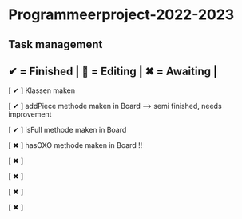 # Programmeerproject-2022-2023

Task management
---------------
✔ = Finished |
📝 = Editing  |
✖ = Awaiting |
---------------
[ ✔ ] Klassen maken

[ ✔ ] addPiece methode maken in Board --> semi finished, needs improvement

[ ✔ ] isFull methode maken in Board

[ ✖ ] hasOXO methode maken in Board !!

[ ✖ ] 

[ ✖ ]

[ ✖ ]

[ ✖ ]